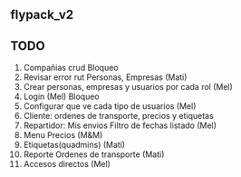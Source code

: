 ## flypack_v2


## TODO

1. Compañias crud Bloqueo
2. Revisar error rut Personas, Empresas (Mati)
3. Crear personas, empresas y usuarios por cada rol (Mel)
4. Login (Mel)  Bloqueo
5. Configurar que ve cada tipo de usuarios (Mel)
6. Cliente: ordenes de transporte, precios y etiquetas
7. Repartidor: Mis envios Filtro de fechas listado (Mel)
8. Menu Precios (M&M)
9. Etiquetas(quadmins) (Mati)
10. Reporte Ordenes de transporte (Mati)
11. Accesos directos (Mel)